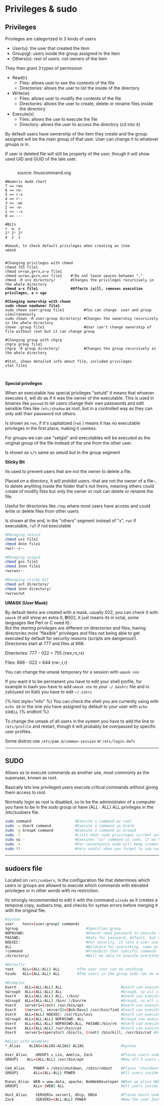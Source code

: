 # Privileges & sudo

## Privileges

Privileges are categorized in 3 kinds of users

* User(u): the user that created the item
* Group(g): users inside the group assigned to the item
* Others(o): rest of users. not owners of the item

They then grant 3 types of permission

* Read(r)
  * Files: allows user to see the contents of the file
  * Directories: allows the user to list the inside of the directory
* Write(w)
  * Files: allows user to modify the contents of the file
  * Directories: allows the user to create, delete or rename files inside the directory
* Execute(x)
  * Files: allows the use to execute the file
  * Directory: allows the user to access the directory (cd into it)

By default users have ownership of the item they create and the group assigned will be the main group of that user. User can change it to whatever groups is in.

If user is deleted file will still be property of the user, though it will show used UID and GUID of the late user.

<figure><img src="../.gitbook/assets/image (10).png" alt=""><figcaption><p>source: linuxcommand.org </p></figcaption></figure>

<pre class="language-bash"><code class="lang-bash">#Numeric mode chart
7 == rwx
6 == rw-
5 == r-x
4 == r--
3 == -wx
2 == -w-
1 == --x
0 == ---

#Bits
r  w  x
2² 2¹ 2⁰ 
4  2  1

#Umask, to check default privileges when creating an item
umask


#Changing privileges with chmod
chmod 755 file1
chmod u+rwx,g+rx,o-w file1
chmod u=rwx,g=rx,o=r file1    #!Do not leave spaces between ","
chmod -R u+x directory/       #Changes the privileges recursively in the whole directory
<strong>chmod a-x file1               #Affects (a)ll, removes execution privileges, a = ugo
</strong><strong>
</strong><strong>#Changing ownership with chown
</strong><strong>sudo chown newOwner file1
</strong>sudo chown user:group file1         #You can change  user and group simultaneously 
sudo chown -R user:group directory/ #Changes the ownership recursively in the whole directory
chown :group file1                  #User can't change ownership of file without root but it can change group

#Changing group with chgrp
chgrp group file1
chgrp -R group directory/           #Changes the group recursively in the whole directory

#Stat, shows detailed info about file, included privileges
stat file1


</code></pre>

**Special privileges**

When an executable has special privileges "setuid" it means that whoever executes it, will do as if it was the owner of the executable. This is used in binaries like `passwd` to let users change their own passwords and edit sensible files like `/etc/shadow` as root, but in a controlled way as they can only edit their password not others.

Is shown as `rws`, if it's capitalized (`rwS` ) means it has no executable privileges in the first place, making it useless.&#x20;

For groups we can use "setgid" and executables will be executed as the original group of the file instead of the one from the other user.

Is shown as `s/S` same as setuid but in the group segment

**Sticky Bit**

Its used to prevent users that are not the owner to delete a file.

Placed on a directory, it will prohibit users -that are not the owner of a file-, to delete anything inside the folder that's not theirs, meaning others could create of modify files but only the owner or root can delete or rename the file.

Useful for directories like `/tmp` where most users have access and could write or delete files from other users

Is shown at the end, in the "others" segment instead of "x", `rwt` if executable, `rwT` if not executable

```bash
#Managing setuid
chmod u+s file1
chmod 4nnn file1
rwsr--r--

#Managing setgid
chmod g+s file1
chmod 2nnn file1
rwxrwsr--

#Managing sticky bit
chmod o+t directory/
chmod 1nnn directory/
rwxrwxrwt
```

**UMASK (User Mask)**

By default items are created with a mask, usually 022, you can check it with `umask` (it will show an extra 0, **0**002, it just means its in octal, some languages like Perl or C need it).  \
But the starting privileges are different on directories and files, having directories more "flexible" privileges and files not being able to get executed by default for security reasons (scripts are dangerous!). \
Directories start at 777 and files at 666.

Directories: 777 - 022 = 755 (rwx,rx,rx)

Files: 666 - 022 = 644 (rw-,r,r)

You can change the umask temporary for a session with `umask nnn`&#x20;

If you want it to be permanent you have to edit your shell profile, for example in bash you have to add `umask nnn` to your `~/.bashrc` file and in zsh(used on Kali) you have to edit `~/.zshrc`

{% hint style="info" %}
You can check the shell you are currently using with `echo $0` or the one you have assigned by default to your user with `echo $SHELL`&#x20;
{% endhint %}

To change the umask of all users in the system you have to add the line to `/etc/profile` and restart, though it will probably be overpassed by specific user profiles.

Some distros use `/etc/pam.d/common-session` or `/etc/login.defs`&#x20;



***

## SUDO

Allows us to execute commands as another use, most commonly as the superuser, known as root.

Basically lets low privileged users execute critical commands without giving them access to root.

Normally login as root is disabled, so to be the administrator of a computer you have to be in the sudo group or have (ALL : ALL) ALL privileges in the /etc/sudoers file.

```bash
sudo command                    #Execute a command as root
sudo -u UserX command           #Execute a command as UserX
sudo -g GroupX command          #Execute a command as GroupX
sudo -l                         #Lists what sudo privileges current user has
sudo su -                       #Executes "su" command as sudo, if we have that command privilege we become root  !This is why (ALL:ALL) ALL is dangerous!
sudo -k                         #For convenience sudo will keep credentials for a small period of time, but for security, if you finished already, you can stop the timer with -k
sudo !!                         #Very useful when you forget to use sudo, "!!" will repeat the last command, but we place sudo this time ;)

```

***

## sudoers file

Located on `/etc/sudoers`, Is the configuration file that determines which users or groups are allowed to execute which commands with elevated privileges or in other words with no restriction.

Its strongly recommended to edit it with the command `visudo` as it creates a temporal copy, sudoers.tmp, and checks for syntax errors before merging it with the original file.

```bash
#Syntax
user    host=(user:group) commands   
%group                               #Specifies group 
NOPASSWD:                            #Doesnt need password to execute command
PASSWD:                              #Asks for password, default, but can be used in combination with NOPASSWD
NOEXEC:                              #For security, it lets a user use a command, but restrains the command from executing another commands
ALL                                  #Wildcard for everything, same as *
!command                             #Prohibits that specific command
/directory/                          #Will be able to execute everything inside specified directory

#Defaults
root    ALL=(ALL:ALL) ALL        #The user root can do anything
%sudo   ALL=(ALL:ALL) ALL        #The users in the group sudo can do anything, this is where we place our main user in a personal computer, or sysadmins in a company

#Examples
UserX    ALL=(ALL:ALL) ALL                           #UserX can execute all commands, in all hosts, as all users, as all groups  !This would be the sysadmin if you dont use %sudo
%GroupX  ALL=(ALL:ALL) ALL                           #GroupX, so all its members, can execute all commands, in all hosts, as all users, as all groups
UserX    ALL=(ALL:ALL) ALL, !/bin/                   #UserX can execute all commands, in all hosts, as all users, as all groups, EXCEPT the commands inside /bin/
%GroupX  ALL=(ALL:ALL) /bin/ !/bin/rm                #GroupX, so all its members, can execute, in all hosts, as all users, as all groups, the commands inside /bin/ except "rm"
UserX    server1=(root) /usr/bin/apt                 #UserX can execute "apt" on host "server1" with root privileges
UserX    (server1, server2)=(Bob:Devs) /usr/bin/find #UserX can execute "find" on "server1" and "server2" with the privileges that Bob and the group Devs have on "find"
UserX    ALL=(ALL) NOEXEC: /usr/bin/less             #UserX can execute "less" as privileged, but will restrict "less" from executing another commands, preventing the exploit of executing commands from the "less" interface with "less" privileges 
%GroupX  ALL=(ALL:ALL) NOPASSWD: ALL                 #GroupX can execute all commands, on all hosts, as all users, as all groups, and it will not be asked for a password  !Extremely insecure!
UserX    ALL=(ALL:ALL) NOPASSWD:ALL, PASSWD:/bin/rm  #UserX can execute everything without password, except for "rm"
UserX    ALL=(ALL:ALL) /usr/bin/cat                  #UserX can execute "cat" command in every host, as all users, as all groups
UserX    server1=(operator) /bin/ls, (root) /bin/kill, /usr/bin/cat #UserX, on server1, can execute "ls" as operator, and "kill" and "cat" as root

```

```bash
#Alias with examples
*_Alias    ALIAS=(ALIAS:ALIAS) ALIAS                 #Syntax

User_Alias    GROUP1 = Lin, Amelia, Zack             #Places users under the alias GROUP1
GROUP1    ALL=(ALL:ALL) /usr/bin/apt                 #Now all 3 users can use apt privileged

Cmd_Alias    POWER = /sbin/shutdown, /sbin/reboot    #Places "shutdown" and "reboot" commands under the alias POWER
GROUP1       ALL=(ALL:ALL) POWER                     #All users inside GROUP1 can use all the commands inside POWER with privileges

Runas_Alias  WEB = www-data, apache, BobWebDeveloper #When we place WEB in the "run as" syntax, the user will have the privileges of all this group of users   
GROUP1       ALL= (WEB) ALL                          #All users inside alias GROUP1 will have the privileges of all the users in alias WEB

Host_Alias    SERVERS= server1, dhcp, DNS4           #Places hosts under the alias SERVERS
Zack          SERVERS=(ALL:ALL) POWER                #Now the user Zack can use the commands inside POWER as privileged used in all the hosts inside the alias SERVERS
```
